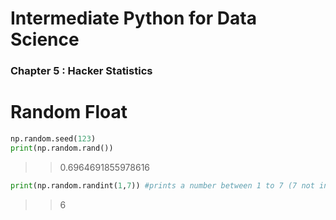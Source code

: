 # Intermediate Python for Data Science

### Chapter 5 : Hacker Statistics
# Random Float
```python
np.random.seed(123)
print(np.random.rand())
```
>>0.6964691855978616

```python
print(np.random.randint(1,7)) #prints a number between 1 to 7 (7 not included), number depends upon seed
```
>>6
